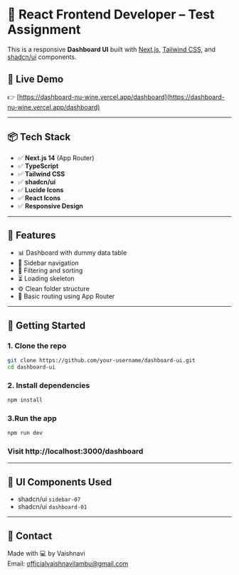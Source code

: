 # 🧪 React Frontend Developer – Test Assignment

This is a responsive **Dashboard UI** built with [Next.js](https://nextjs.org/), [Tailwind CSS](https://tailwindcss.com/), and [shadcn/ui](https://ui.shadcn.com/) components.

## 🔗 Live Demo

👉 [https://dashboard-nu-wine.vercel.app/dashboard](https://dashboard-nu-wine.vercel.app/dashboard)

---

## 📦 Tech Stack

- ✅ **Next.js 14** (App Router)
- ✅ **TypeScript**
- ✅ **Tailwind CSS**
- ✅ **shadcn/ui**
- ✅ **Lucide Icons**
- ✅ **React Icons**
- ✅ **Responsive Design**

---

## 🧩 Features

- 📊 Dashboard with dummy data table
- 📁 Sidebar navigation
- 🔎 Filtering and sorting
- ⏳ Loading skeleton
- ⚙️ Clean folder structure
- 🔀 Basic routing using App Router

---

## 🚀 Getting Started

### 1. Clone the repo

```bash
git clone https://github.com/your-username/dashboard-ui.git
cd dashboard-ui

```
### 2. Install dependencies
```bash
npm install

```
### 3.Run the app
```bash
npm run dev

```
### Visit http://localhost:3000/dashboard

---

## 🧱 UI Components Used

- shadcn/ui `sidebar-07`
- shadcn/ui `dashboard-01`
  
---

## 📧 Contact

Made with 💻 by Vaishnavi  
Email: officialvaishnavilambu@gmail.com
